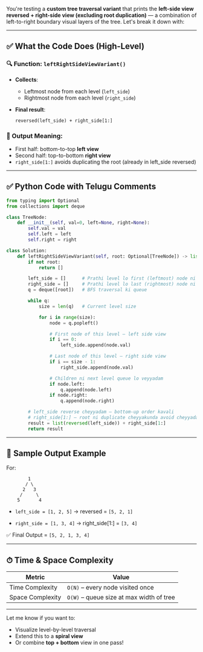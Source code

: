 You're testing a **custom tree traversal variant** that prints the **left-side view reversed + right-side view (excluding root duplication)** — a combination of left-to-right boundary visual layers of the tree. Let's break it down with:

---

## ✅ What the Code Does (High-Level)

### 🔍 Function: `leftRightSideViewVariant()`

* **Collects**:

  * Leftmost node from each level (`left_side`)
  * Rightmost node from each level (`right_side`)

* **Final result**:

  ```
  reversed(left_side) + right_side[1:]
  ```

### 🧠 Output Meaning:

* First half: bottom-to-top **left view**
* Second half: top-to-bottom **right view**
* `right_side[1:]` avoids duplicating the root (already in left\_side reversed)

---

## ✅ Python Code with Telugu Comments

```python
from typing import Optional
from collections import deque

class TreeNode:
    def __init__(self, val=0, left=None, right=None):
        self.val = val
        self.left = left
        self.right = right

class Solution:
    def leftRightSideViewVariant(self, root: Optional[TreeNode]) -> list[int]:
        if not root:
            return []

        left_side = []      # Prathi level lo first (leftmost) node ni store cheyyadam
        right_side = []     # Prathi level lo last (rightmost) node ni store cheyyadam
        q = deque([root])   # BFS traversal ki queue

        while q:
            size = len(q)   # Current level size

            for i in range(size):
                node = q.popleft()

                # First node of this level — left side view
                if i == 0:
                    left_side.append(node.val)

                # Last node of this level — right side view
                if i == size - 1:
                    right_side.append(node.val)

                # Children ni next level queue lo veyyadam
                if node.left:
                    q.append(node.left)
                if node.right:
                    q.append(node.right)

        # left_side reverse cheyyadam — bottom-up order kavali
        # right_side[1:] — root ni duplicate cheyyakunda avoid cheyyadam
        result = list(reversed(left_side)) + right_side[1:]
        return result
```

---

## 🧪 Sample Output Example

For:

```
        1
       / \
      2   3
     /     \
    5       4
```

* `left_side = [1, 2, 5]`
  → reversed = `[5, 2, 1]`

* `right_side = [1, 3, 4]`
  → right\_side\[1:] = `[3, 4]`

✅ Final Output = `[5, 2, 1, 3, 4]`

---

## ⏱ Time & Space Complexity

| Metric           | Value                                    |
| ---------------- | ---------------------------------------- |
| Time Complexity  | `O(N)` – every node visited once         |
| Space Complexity | `O(W)` – queue size at max width of tree |

---

Let me know if you want to:

* Visualize level-by-level traversal
* Extend this to a **spiral view**
* Or combine **top + bottom** view in one pass!
